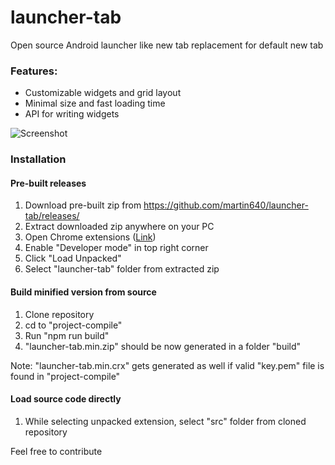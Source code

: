 # launcher-tab
Open source Android launcher like new tab replacement for default new tab

### Features:
- Customizable widgets and grid layout
- Minimal size and fast loading time
- API for writing widgets

![Screenshot](https://i.imgur.com/lmH6exi.png "Screenshot")

### Installation
#### Pre-built releases
1. Download pre-built zip from https://github.com/martin640/launcher-tab/releases/
2. Extract downloaded zip anywhere on your PC
3. Open Chrome extensions ([Link](chrome://extensions/))
4. Enable "Developer mode" in top right corner
5. Click "Load Unpacked"
6. Select "launcher-tab" folder from extracted zip

#### Build minified version from source
1. Clone repository
2. cd to "project-compile"
3. Run "npm run build"
4. "launcher-tab.min.zip" should be now generated in a folder "build"

Note: "launcher-tab.min.crx" gets generated as well if valid "key.pem" file is found in "project-compile"

#### Load source code directly
1. While selecting unpacked extension, select "src" folder from cloned repository

Feel free to contribute
